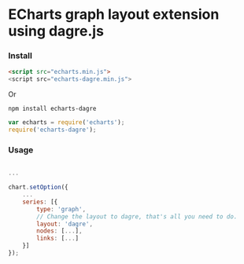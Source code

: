 # ECharts graph layout extension using dagre.js


### Install

```html
<script src="echarts.min.js">
<script src="echarts-dagre.min.js">
```

Or

```
npm install echarts-dagre
```

```js
var echarts = require('echarts');
require('echarts-dagre');
```

### Usage

```js

...

chart.setOption({
    ...
    series: [{
        type: 'graph',
        // Change the layout to dagre, that's all you need to do.
        layout: 'dagre',
        nodes: [...],
        links: [...]
    }]
});
```

